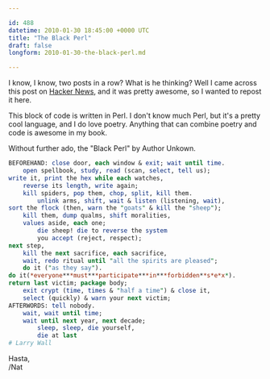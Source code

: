 ```yaml
---

id: 488
datetime: 2010-01-30 18:45:00 +0000 UTC
title: "The Black Perl"
draft: false
longform: 2010-01-30-the-black-perl.md

---
```


I know, I know, two posts in a row? What is he thinking? Well I came across
this post on <a href="http://news.ycombinator.com/item?id=1089420">Hacker
News</a>, and it was pretty awesome, so I wanted to repost it here.

This block of code is written in Perl. I don't know much Perl, but it's a
pretty cool language, and I do love poetry. Anything that can combine poetry
and code is awesome in my book.

Without further ado, the "Black Perl" by Author Unkown.

```perl
BEFOREHAND: close door, each window & exit; wait until time.
    open spellbook, study, read (scan, select, tell us);
write it, print the hex while each watches,
    reverse its length, write again;
    kill spiders, pop them, chop, split, kill them.
        unlink arms, shift, wait & listen (listening, wait),
sort the flock (then, warn the "goats" & kill the "sheep");
    kill them, dump qualms, shift moralities,
    values aside, each one;
        die sheep! die to reverse the system
        you accept (reject, respect);
next step,
    kill the next sacrifice, each sacrifice,
    wait, redo ritual until "all the spirits are pleased";
    do it ("as they say").
do it(*everyone***must***participate***in***forbidden**s*e*x*).
return last victim; package body;
    exit crypt (time, times & "half a time") & close it,
    select (quickly) & warn your next victim;
AFTERWORDS: tell nobody.
    wait, wait until time;
    wait until next year, next decade;
        sleep, sleep, die yourself,
        die at last
# Larry Wall
```

Hasta,  
/Nat

